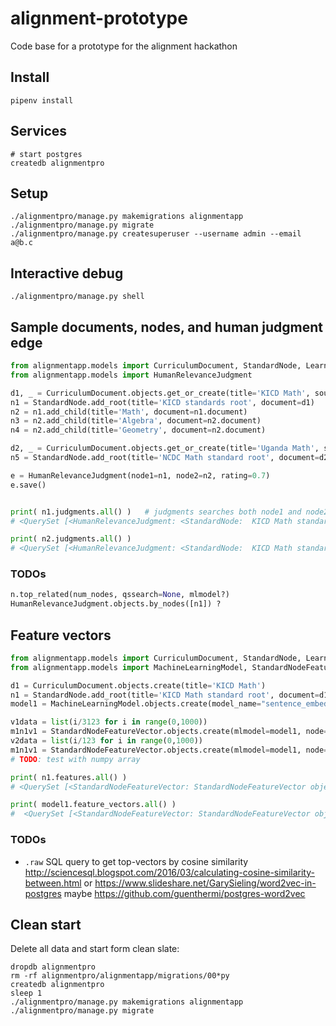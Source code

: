 # alignment-prototype
Code base for a prototype for the alignment hackathon


Install
-------

    pipenv install


Services
--------

    # start postgres
    createdb alignmentpro

Setup
-----

    ./alignmentpro/manage.py makemigrations alignmentapp
    ./alignmentpro/manage.py migrate
    ./alignmentpro/manage.py createsuperuser --username admin --email a@b.c



Interactive debug
-----------------

    ./alignmentpro/manage.py shell





Sample documents, nodes, and human judgment edge
------------------------------------------------


```python
from alignmentapp.models import CurriculumDocument, StandardNode, LearningObjective
from alignmentapp.models import HumanRelevanceJudgment

d1, _ = CurriculumDocument.objects.get_or_create(title='KICD Math', source_id='kicd-math-sample')
n1 = StandardNode.add_root(title='KICD standards root', document=d1)
n2 = n1.add_child(title='Math', document=n1.document)
n3 = n2.add_child(title='Algebra', document=n2.document)
n4 = n2.add_child(title='Geometry', document=n2.document)

d2, _ = CurriculumDocument.objects.get_or_create(title='Uganda Math', source_id='uganda-math-sample')
n5 = StandardNode.add_root(title='NCDC Math standard root', document=d2)

e = HumanRelevanceJudgment(node1=n1, node2=n2, rating=0.7)
e.save()


print( n1.judgments.all() )   # judgments searches both node1 and node2 positions of n1
# <QuerySet [<HumanRelevanceJudgment: <StandardNode:  KICD Math standard root> <--0.7--> <StandardNode:  Uganda root node>>]>

print( n2.judgments.all() )
# <QuerySet [<HumanRelevanceJudgment: <StandardNode:  KICD Math standard root> <--0.7--> <StandardNode:  Uganda root node>>]>

```



### TODOs

```python
n.top_related(num_nodes, qssearch=None, mlmodel?)
HumanRelevanceJudgment.objects.by_nodes([n1]) ?
```



Feature vectors
---------------

```python
from alignmentapp.models import CurriculumDocument, StandardNode, LearningObjective
from alignmentapp.models import MachineLearningModel, StandardNodeFeatureVector

d1 = CurriculumDocument.objects.create(title='KICD Math')
n1 = StandardNode.add_root(title='KICD Math standard root', document=d1)
model1 = MachineLearningModel.objects.create(model_name="sentence_embeddings", model_version=1, git_hash='fefefe')

v1data = list(i/3123 for i in range(0,1000))
m1n1v1 = StandardNodeFeatureVector.objects.create(mlmodel=model1, node=n1, data=v1data)
v2data = list(i/123 for i in range(0,1000))
m1n1v1 = StandardNodeFeatureVector.objects.create(mlmodel=model1, node=n1, data=v2data)
# TODO: test with numpy array

print( n1.features.all() )
# <QuerySet [<StandardNodeFeatureVector: StandardNodeFeatureVector object (1)>, <StandardNodeFeatureVector: StandardNodeFeatureVector object (2)>]>

print( model1.feature_vectors.all() )
#  <QuerySet [<StandardNodeFeatureVector: StandardNodeFeatureVector object (1)>, <StandardNodeFeatureVector: StandardNodeFeatureVector object (2)>]>

```


### TODOs

  - `.raw`  SQL query to get top-vectors by cosine similarity
    http://sciencesql.blogspot.com/2016/03/calculating-cosine-similarity-between.html
    or https://www.slideshare.net/GarySieling/word2vec-in-postgres
    maybe https://github.com/guenthermi/postgres-word2vec





Clean start
-----------

Delete all data and start form clean slate:

    dropdb alignmentpro
    rm -rf alignmentpro/alignmentapp/migrations/00*py
    createdb alignmentpro
    sleep 1
    ./alignmentpro/manage.py makemigrations alignmentapp
    ./alignmentpro/manage.py migrate
